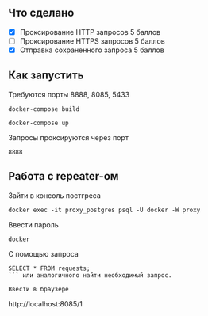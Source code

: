 ## Что сделано
- [x] Проксирование HTTP запросов 5 баллов
- [ ] Проксирование HTTPS запросов 5 баллов
- [x] Отправка сохраненного запроса 5 баллов 

## Как запустить

Требуются порты 8888, 8085, 5433

```
docker-compose build
```
```
docker-compose up
```

Запросы проксируются через порт 
```
8888
```



## Работа с repeater-ом
Зайти в консоль постгреса
```
docker exec -it proxy_postgres psql -U docker -W proxy
```

Ввести пароль
```
docker
```

С помощью запроса 
```
SELECT * FROM requests;
``` или аналогичного найти необходимый запрос.

Ввести в браузере 
```
http://localhost:8085/1
```, где 1 - id запроса в таблице requests